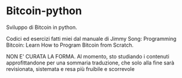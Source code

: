 # Bitcoin-python
Sviluppo di Bitcoin in python. 

Codici ed esercizi fatti miei dal manuale di Jimmy Song: Programming Bitcoin: Learn How to Program Bitcoin from Scratch. 

NON E' CURATA LA FORMA. Al momento, sto studiando i contenuti approfittandone per una sommaria traduzione, che solo alla fine sarà revisionata, sistemata e resa più fruibile e scorrevole

